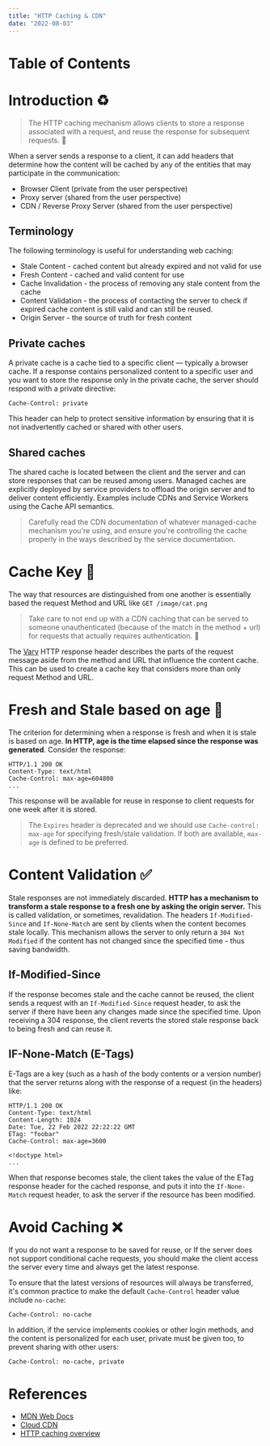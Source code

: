 ```yaml
---
title: "HTTP Caching & CDN"
date: "2022-08-03"
---
```


# Table of Contents

# Introduction :recycle:

> The HTTP caching mechanism allows clients to store a response associated with a request, and reuse the response for subsequent requests. :pencil:

When a server sends a response to a client, it can add headers that determine how the content will be cached by any of the entities that may participate in the communication:

* Browser Client (private from the user perspective)
* Proxy server (shared from the user perspective)
* CDN / Reverse Proxy Server (shared from the user perspective)

## Terminology

The following terminology is useful for understanding web caching:

* Stale Content - cached content but already expired and not valid for use
* Fresh Content - cached and valid content for use
* Cache Invalidation - the process of removing any stale content from the cache
* Content Validation - the process of contacting the server to check if expired cache content is still valid and can still be reused.
* Origin Server - the source of truth for fresh content

## Private caches

A private cache is a cache tied to a specific client — typically a browser cache. If a response contains personalized content to a specific user and you want to store the response only in the private cache, the server should respond with a private directive:

`Cache-Control: private`

This header can help to protect sensitive information by ensuring that it is not inadvertently cached or shared with other users. 

## Shared caches

The shared cache is located between the client and the server and can store responses that can be reused among users. Managed caches are explicitly deployed by service providers to offload the origin server and to deliver content efficiently. Examples include CDNs and Service Workers using the Cache API semantics. 

> Carefully read the CDN documentation of whatever managed-cache mechanism you're using, and ensure you're controlling the cache properly in the ways described by the service documentation.

# Cache Key :key:

The way that resources are distinguished from one another is essentially based the request Method and URL like `GET /image/cat.png`

> Take care to not end up with a CDN caching that can be served to someone unauthenticated (because of the match in the method + url) for requests that actually requires authentication. :pencil:

The [Vary](https://developer.mozilla.org/en-US/docs/Web/HTTP/Headers/Vary) HTTP response header describes the parts of the request message aside from the method and URL that influence the content cache. This can be used to create a cache key that considers more than only request Method and URL. 

# Fresh and Stale based on age :underage:

The criterion for determining when a response is fresh and when it is stale is based on age. **In HTTP, age is the time elapsed since the response was generated**. Consider the response:

```
HTTP/1.1 200 OK
Content-Type: text/html
Cache-Control: max-age=604800
...
```

This response will be available for reuse in response to client requests for one week after it is stored.


> The `Expires` header is deprecated and we should use `Cache-control: max-age` for specifying fresh/stale validation. If both are available, `max-age` is defined to be preferred.

# Content Validation :white_check_mark:

Stale responses are not immediately discarded. **HTTP has a mechanism to transform a stale response to a fresh one by asking the origin server.** This is called validation, or sometimes, revalidation. The headers `If-Modified-Since` and `If-None-Match` are sent by clients when the content becomes stale locally. This mechanism allows the server to only return a `304 Not Modified` if the content has not changed since the specified time - thus saving bandwidth.


## If-Modified-Since

If the response becomes stale and the cache cannot be reused, the client sends a request with an `If-Modified-Since` request header, to ask the server if there have been any changes made since the specified time. Upon receiving a 304 response, the client reverts the stored stale response back to being fresh and can reuse it.


## IF-None-Match (E-Tags)
E-Tags are a key (such as a hash of the body contents or a version number) that the server returns along with the response of a request (in the headers) like:

```
HTTP/1.1 200 OK
Content-Type: text/html
Content-Length: 1024
Date: Tue, 22 Feb 2022 22:22:22 GMT
ETag: "foobar"
Cache-Control: max-age=3600

<!doctype html>
...
```

When that response becomes stale, the client takes the value of the ETag response header for the cached response, and puts it into the `If-None-Match` request header, to ask the server if the resource has been modified.

# Avoid Caching :x:

If you do not want a response to be saved for reuse, or If the server does not support conditional cache requests, you should make the client access the server every time and always get the latest response.

To ensure that the latest versions of resources will always be transferred, it's common practice to make the default `Cache-Control` header value include `no-cache`:

```
Cache-Control: no-cache
```

In addition, if the service implements cookies or other login methods, and the content is personalized for each user, private must be given too, to prevent sharing with other users:

```
Cache-Control: no-cache, private
```

# References

* [MDN Web Docs](https://developer.mozilla.org/en-US/docs/Web/HTTP/Caching#common_caching_patterns)
* [Cloud CDN](https://cloud.google.com/cdn/docs/caching)
* [HTTP caching overview](https://www.youtube.com/watch?v=HiBDZgTNpXY&t=528s)
